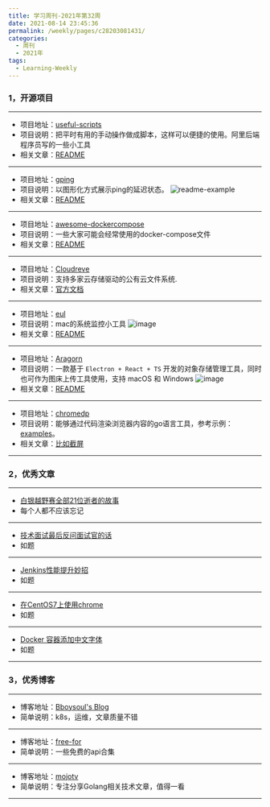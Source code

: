 ```yaml
---
title: 学习周刊-2021年第32周
date: 2021-08-14 23:45:36
permalink: /weekly/pages/c28203081431/
categories:
  - 周刊
  - 2021年
tags:
  - Learning-Weekly
---
```



### **1，开源项目**

------

- 项目地址：[useful-scripts](https://github.com/oldratlee/useful-scripts)
- 项目说明：把平时有用的手动操作做成脚本，这样可以便捷的使用。阿里后端程序员写的一些小工具
- 相关文章：[README](https://github.com/oldratlee/useful-scripts/blob/dev-2.x/README.md)

---

- 项目地址：[gping](https://github.com/orf/gping)
- 项目说明：以图形化方式展示ping的延迟状态。
![readme-example](http://t.eryajf.net/imgs/2021/09/8901cef9e077269d.gif)
- 相关文章：[README](https://github.com/orf/gping/blob/master/readme.md)

---

- 项目地址：[awesome-dockercompose](https://github.com/bboysoulcn/awesome-dockercompose)
- 项目说明：一些大家可能会经常使用的docker-compose文件
- 相关文章：[README](https://github.com/bboysoulcn/awesome-dockercompose/blob/master/README.md)

---

- 项目地址：[Cloudreve](https://github.com/cloudreve/Cloudreve)
- 项目说明：支持多家云存储驱动的公有云文件系统.
- 相关文章：[官方文档](https://docs.cloudreve.org/)

---

- 项目地址：[eul](https://github.com/gao-sun/eul)
- 项目说明：mac的系统监控小工具
  ![image](http://t.eryajf.net/imgs/2021/09/b90f43d7f3ab4256.jpg)
- 相关文章：[README](https://github.com/gao-sun/eul/blob/master/README.md)

---

- 项目地址：[Aragorn](https://github.com/njzydark/Aragorn)
- 项目说明：一款基于 `Electron + React + TS` 开发的对象存储管理工具，同时也可作为图床上传工具使用，支持 macOS 和 Windows
  ![image](http://t.eryajf.net/imgs/2021/09/11b32b29528f0d20.jpg)
- 相关文章：[README](https://github.com/njzydark/Aragorn/blob/master/README.md)

---

- 项目地址：[chromedp](https://github.com/chromedp/chromedp)
- 项目说明：能够通过代码渲染浏览器内容的go语言工具，参考示例：[examples](https://github.com/chromedp/examples)。
- 相关文章：[比如截屏](https://github.com/chromedp/examples/tree/master/screenshot)

------

### **2，优秀文章**

------

-   [白银越野赛全部21位逝者的故事](https://github.com/yihong0618/running_page/issues/135)
- 每个人都不应该忘记

----

-  [技术面试最后反问面试官的话](https://github.com/yifeikong/reverse-interview-zh?utm_campaign=explore-email&utm_medium=email&utm_source=newsletter&utm_term=daily)
- 如题

---

- [Jenkins性能提升妙招](http://ijyun.github.io/2016/09/06/jenkins-performance-hints.html)
- 如题

---

-  [在CentOS7上使用chrome](https://www.jianshu.com/p/b5f3025b5cdd)
-  如题

---

-  [Docker 容器添加中文字体](https://blog.csdn.net/jiaobuchong/article/details/108891406)
-  如题

------

### **3，优秀博客**

------

- 博客地址：[Bboysoul's Blog](https://www.bboy.app/)
- 简单说明：k8s，运维，文章质量不错

----

- 博客地址：[free-for](https://free-for.dev/)
- 简单说明：一些免费的api合集

---

- 博客地址：[mojotv](https://mojotv.cn/)
- 简单说明：专注分享Golang相关技术文章，值得一看

------